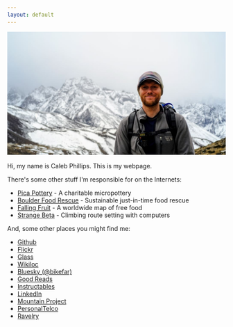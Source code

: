 ```yaml
---
layout: default
---
```

<img src="/images/me_amadablam.jpg" width=700>

Hi, my name is Caleb Phillips. This is my webpage. 

There's some other stuff I'm responsible for on the Internets:

*  [Pica Pottery](http://picapottery.com) - A charitable micropottery
*  [Boulder Food Rescue](http://boulderfoodrescue.org) - Sustainable just-in-time food rescue
*  [Falling Fruit](http://fallingfruit.org) - A worldwide map of free food
*  [Strange Beta](http://strangebeta.com) - Climbing route setting with computers

And, some other places you might find me:

*  [Github](https://github.com/somerandomsequence)
*  [Flickr](http://flickr.com/photos/somerandomsequence)
*  [Glass](https://glass.photo/somerandomsequence)
*  [Wikiloc](https://www.wikiloc.com/wikiloc/user.do?id=10285647)
*  [Bluesky (@bikefar)](https://bsky.app/profile/bikefar.bsky.social)
*  [Good Reads](http://www.goodreads.com/user/show/1442825)
*  [Instructables](http://www.instructables.com/member/cphillips/)
*  [LinkedIn](http://www.linkedin.com/in/smallwhitecube)
*  [Mountain Project](http://www.mountainproject.com/u/caleb_phillips/106046876)
*  [PersonalTelco](http://wiki.personaltelco.net/CalebPhillips)
*  [Ravelry](http://www.ravelry.com/people/caleb)
